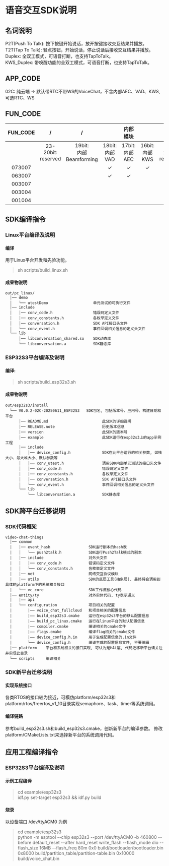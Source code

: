 # 语音交互SDK说明

## 名词说明
P2T(Push To Talk): 按下按键开始说话，放开按键接收交互结果并播放。   
T2T(Tap To Talk): 轻点按钮，开始说话，停止说话后接收交互结果并播放。  
Duplex: 全双工模式，可语音打断，也支持TapToTalk。  
KWS_Duplex: 带唤醒功能的全双工模式，可语音打断，也支持TapToTalk。
  
## APP_CODE
02C: 纯云端 -> 默认带RTC不带WS的VoiceChat，不含内部AEC、VAD、KWS, 可选RTC、WS  


## FUN_CODE
|FUN_CODE|        /            |          /             |                 |    内部模块    |                 |          /          |         链路模式 |         /            |                     |  云端协议   |            |      /     |
|:------:|:-------------------:|:----------------------:|:---------------:|:--------------:|:--------------:|:-------------------:|:---------------:|:--------------------:|:------------------:|:----------:|:----------:|:----------:|
|        |23-20bit:<br>reserved|19bit:<br>内部Beamforming|18bit:<br>内部VAD|17bit:<br>内部AEC|16bit:<br>内部KWS|14-15bit:<br>reserved|13bit:<br>支持RTC|12bit:<br>支持Websocket|3-11bit:<br>reserved|2bit:<br>百炼|1bit:<br>NLS|0bit:<br>通义|
| 073007 |                     |                        | &#10003;        | &#10003;       | &#10003;       |                     | &#10003;        | &#10003;             |                    | &#10003;   | &#10003;   | &#10003;    |
| 063007 |                     |                        | &#10003;        | &#10003;       |                |                     | &#10003;        | &#10003;             |                    | &#10003;   | &#10003;   | &#10003;    |
| 003007 |                     |                        |                 |                |                |                     | &#10003;        | &#10003;             |                    | &#10003;   | &#10003;   | &#10003;    |
| 003004 |                     |                        |                 |                |                |                     | &#10003;        | &#10003;             |                    | &#10003;   |            |             |
| 001004 |                     |                        |                 |                |                |                     |                 | &#10003;             |                    | &#10003;   |            |             |


## SDK编译指令
### Linux平台编译及说明
#### 编译
用于Linux平台开发和先验功能。
> sh scripts/build_linux.sh  
#### 成果物说明
```
out/pc_linux/  
  │── demo  
  │   └── utestDemo                    单元测试的可执行文件  
  │── include  
  │   │── conv_code.h                  错误码定义文件  
  │   │── conv_constants.h             各枚举定义文件  
  │   │── conversation.h               SDK API接口头文件  
  │   └── conv_event.h                 事件回调相关信息的定义头文件  
  └── lib  
      │── libconversation_shared.so    SDK动态库  
      └── libconversation.a            SDK静态库  
```

### ESP32S3平台编译及说明
#### 编译:
> sh scripts/build_esp32s3.sh  
#### 成果物说明
```
out/esp32s3/install  
  └── V0.0.2-02C-20250611_ESP32S3   SDK包名, 包括版本号、应用号、构建日期和平台
      │── README.md                        此SDK的详细说明  
      │── RELEASE.note                     历史版本信息  
      │── version                          此SDK的版本号  
      │── example                          此SDK运行在esp32s3上的app示例工程  
      │── include  
      │   │── device_config.h              SDK在此平台运行的相关参数, 如栈大小、最大堆大小、默认参数等
      │   │── conv_utest.h                 调用SDK内部单元测试的接口头文件
      │   │── conv_code.h                  错误码定义文件  
      │   │── conv_constants.h             各枚举定义文件  
      │   │── conversation.h               SDK API接口头文件  
      │   └── conv_event.h                 事件回调相关信息的定义头文件  
      └── lib  
          └── libconversation.a            SDK静态库  
```

## SDK跨平台迁移说明
### SDK代码框架
```
video-chat-things
  │── common  
  |   │── event_hash                 SDK运行剧本的hash表
  |   │   └── push2talk.h            SDK运行Push2Talk模式的剧本 
  |   │── include                    对外头文件
  |   │   │── conv_code.h            错误码定义文件  
  |   │   └── conv_constants.h       各枚举定义文件  
  |   │── net                        网络交互协议模块
  |   │── utils                      SDK的底层工具(抽象层), 最终将会调用到具体的platform下的系统相关接口
  |   └── vc_core                    SDK工作流核心代码
  │── entity/ty                      对外实体代码, ty表示通义
  |   |—— api
  |   └── configuration              项目相关的配置
  |       |—— voice_chat_fullcloud   和项目相关的配置信息
  |       |—— build_esp32s3.cmake    运行在esp32s3平台的默认配置信息
  |       |—— build_pc_linux.cmake   运行在linux平台的默认配置信息
  |       |—— compiler.cmake         编译相关的cmake文件
  |       |—— flags.cmake            编译flag相关的cmake文件
  |       |—— device_config.h.in     用于生成配置信息的.in文件
  |       └── device_config.h        编译生成的配置信息文件, 不要编辑
  │── platform    平台和系统相关的接口实现, 可认为是HAL层, 代码迁移新平台请关注并实现此目录
  └── scripts     编译相关
```
### SDK新平台迁移说明
#### 实现系统接口
各类RTOS的接口较为接近，可模仿platform/esp32s3和platform/rtos/freertos_v1_10目录实现semaphore、task、timer等系统调用。
#### 编译链路
参考build_esp32s3.sh和build_esp32s3.cmake，创新新平台的编译参数。
修改platform/CMakeLists.txt来选择新平台的系统调用代码。

## 应用工程编译指令
### ESP32S3平台编译及说明
#### 示例工程编译
> cd example/esp32s3  
> idf.py set-target esp32s3 && idf.py build  
#### 烧录
以设备端口 /dev/ttyACM0 为例
> cd example/esp32s3  
> python -m esptool --chip esp32s3 --port /dev/ttyACM0 -b 460800 --before default_reset --after hard_reset write_flash --flash_mode dio --flash_size 16MB --flash_freq 80m 0x0 build/bootloader/bootloader.bin 0x8000 build/partition_table/partition-table.bin 0x10000 build/voice_chat.bin